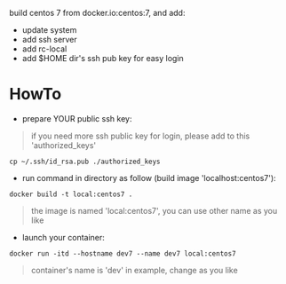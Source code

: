 build centos 7 from docker.io:centos:7, and add:

* update system
* add ssh server
* add rc-local
* add $HOME dir's ssh pub key for easy login

# HowTo

* prepare YOUR public ssh key:

> if you need more ssh public key for login, please add to this 'authorized_keys'

```
cp ~/.ssh/id_rsa.pub ./authorized_keys
```

* run command in directory as follow (build image 'localhost:centos7'):

```
docker build -t local:centos7 .
```

> the image is named 'local:centos7', you can use other name as you like

* launch your container:

```
docker run -itd --hostname dev7 --name dev7 local:centos7
```

> container's name is 'dev' in example, change as you like

